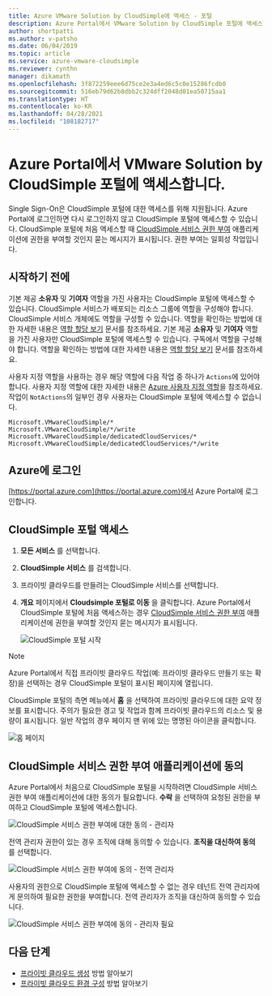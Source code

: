 ```yaml
---
title: Azure VMware Solution by CloudSimple에 액세스 - 포털
description: Azure Portal에서 VMware Solution by CloudSimple 포털에 액세스하는 방법 설명
author: shortpatti
ms.author: v-patsho
ms.date: 06/04/2019
ms.topic: article
ms.service: azure-vmware-cloudsimple
ms.reviewer: cynthn
manager: dikamath
ms.openlocfilehash: 3f872259eee6d75ce2e3a4ed6c5c0e15286fcdb0
ms.sourcegitcommit: 516eb79d62b8dbb2c324dff2048d01ea50715aa1
ms.translationtype: HT
ms.contentlocale: ko-KR
ms.lasthandoff: 04/28/2021
ms.locfileid: "108182717"
---
```

# <a name="access-the-vmware-solution-by-cloudsimple-portal-from-the-azure-portal"></a>Azure Portal에서 VMware Solution by CloudSimple 포털에 액세스합니다.

Single Sign-On은 CloudSimple 포털에 대한 액세스를 위해 지원됩니다. Azure Portal에 로그인하면 다시 로그인하지 않고 CloudSimple 포털에 액세스할 수 있습니다. CloudSimple 포털에 처음 액세스할 때 [CloudSimple 서비스 권한 부여](#consent-to-cloudsimple-service-authorization-application) 애플리케이션에 권한을 부여할 것인지 묻는 메시지가 표시됩니다.  권한 부여는 일회성 작업입니다.

## <a name="before-you-begin"></a>시작하기 전에

기본 제공 **소유자** 및 **기여자** 역할을 가진 사용자는 CloudSimple 포털에 액세스할 수 있습니다.  CloudSimple 서비스가 배포되는 리소스 그룹에 역할을 구성해야 합니다.  CloudSimple 서비스 개체에도 역할을 구성할 수 있습니다.  역할을 확인하는 방법에 대한 자세한 내용은 [역할 할당 보기](../role-based-access-control/check-access.md) 문서를 참조하세요. 기본 제공 **소유자** 및 **기여자** 역할을 가진 사용자만 CloudSimple 포털에 액세스할 수 있습니다.  구독에서 역할을 구성해야 합니다.  역할을 확인하는 방법에 대한 자세한 내용은 [역할 할당 보기](../role-based-access-control/check-access.md) 문서를 참조하세요.

사용자 지정 역할을 사용하는 경우 해당 역할에 다음 작업 중 하나가 ```Actions```에 있어야 합니다.  사용자 지정 역할에 대한 자세한 내용은 [Azure 사용자 지정 역할](../role-based-access-control/custom-roles.md)을 참조하세요.  작업이 ```NotActions```의 일부인 경우 사용자는 CloudSimple 포털에 액세스할 수 없습니다.

```
Microsoft.VMwareCloudSimple/*
Microsoft.VMwareCloudSimple/*/write
Microsoft.VMwareCloudSimple/dedicatedCloudServices/*
Microsoft.VMwareCloudSimple/dedicatedCloudServices/*/write
```

## <a name="sign-in-to-azure"></a>Azure에 로그인

[https://portal.azure.com](https://portal.azure.com)에서 Azure Portal에 로그인합니다.

## <a name="access-the-cloudsimple-portal"></a>CloudSimple 포털 액세스

1. **모든 서비스** 를 선택합니다.

2. **CloudSimple 서비스** 를 검색합니다.

3. 프라이빗 클라우드를 만들려는 CloudSimple 서비스를 선택합니다.

4. **개요** 페이지에서 **Cloudsimple 포털로 이동** 을 클릭합니다.  Azure Portal에서 CloudSimple 포털에 처음 액세스하는 경우 [CloudSimple 서비스 권한 부여](#consent-to-cloudsimple-service-authorization-application) 애플리케이션에 권한을 부여할 것인지 묻는 메시지가 표시됩니다. 

    ![CloudSimple 포털 시작](media/launch-cloudsimple-portal.png)

> [!NOTE]
> Azure Portal에서 직접 프라이빗 클라우드 작업(예: 프라이빗 클라우드 만들기 또는 확장)을 선택하는 경우 CloudSimple 포털이 표시된 페이지에 열립니다.

CloudSimple 포털의 측면 메뉴에서 **홈** 을 선택하여 프라이빗 클라우드에 대한 요약 정보를 표시합니다. 주의가 필요한 경고 및 작업과 함께 프라이빗 클라우드의 리소스 및 용량이 표시됩니다. 일반 작업의 경우 페이지 맨 위에 있는 명명된 아이콘을 클릭합니다.

![홈 페이지](media/cloudsimple-portal-home.png)

## <a name="consent-to-cloudsimple-service-authorization-application"></a>CloudSimple 서비스 권한 부여 애플리케이션에 동의

Azure Portal에서 처음으로 CloudSimple 포털을 시작하려면 CloudSimple 서비스 권한 부여 애플리케이션에 대한 동의가 필요합니다.  **수락** 을 선택하여 요청된 권한을 부여하고 CloudSimple 포털에 액세스합니다.

![CloudSimple 서비스 권한 부여에 대한 동의 - 관리자](media/cloudsimple-azure-consent.png)

전역 관리자 권한이 있는 경우 조직에 대해 동의할 수 있습니다.  **조직을 대신하여 동의** 를 선택합니다.

![CloudSimple 서비스 권한 부여에 동의 - 전역 관리자](media/cloudsimple-azure-consent-global-admin.png)

사용자의 권한으로 CloudSimple 포털에 액세스할 수 없는 경우 테넌트 전역 관리자에게 문의하여 필요한 권한을 부여합니다.  전역 관리자가 조직을 대신하여 동의할 수 있습니다.

![CloudSimple 서비스 권한 부여에 동의 - 관리자 필요](media/cloudsimple-azure-consent-requires-administrator.png)

## <a name="next-steps"></a>다음 단계

* [프라이빗 클라우드 생성](./create-private-cloud.md) 방법 알아보기
* [프라이빗 클라우드 환경 구성](quickstart-create-private-cloud.md) 방법 알아보기
